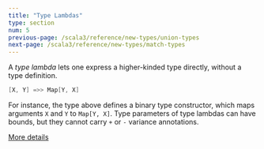 ```yaml
---
title: "Type Lambdas"
type: section
num: 5
previous-page: /scala3/reference/new-types/union-types
next-page: /scala3/reference/new-types/match-types
---
```


A _type lambda_ lets one express a higher-kinded type directly, without
a type definition.

```scala
[X, Y] =>> Map[Y, X]
```

For instance, the type above defines a binary type constructor, which maps arguments `X` and `Y` to `Map[Y, X]`.
Type parameters of type lambdas can have bounds, but they cannot carry `+` or `-` variance annotations.

[More details](./type-lambdas-spec.html)
